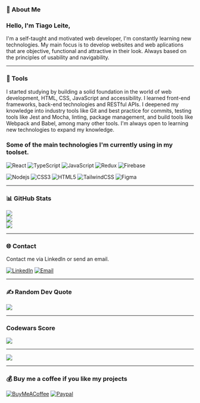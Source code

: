 ### 💫 About Me

### Hello, I'm Tiago Leite, 

I'm a self-taught and motivated web developer, I'm constantly learning new technologies. My main focus is to develop websites and web aplications that are objective, functional and attractive in their look. Always based on the principles of usability and navigability.

---

### 🔧 Tools

I started studying by building a solid foundation in the world of web development, HTML, CSS, JavaScript and accessibility. I learned front-end frameworks, back-end technologies and RESTful APIs. I deepened my knowledge into industry tools like Git and best practice for commits, testing tools like Jest and Mocha, linting, package management, and build tools like Webpack and Babel, among many other tools. I'm always open to learning new technologies to expand my knowledge.

### Some of the main technologies I'm currently using in my toolset.

![React](https://img.shields.io/badge/react-%2320232a.svg?style=for-the-badge&logo=react&logoColor=#6DDAFB)
![TypeScript](https://img.shields.io/badge/typescript-%2320232a.svg?style=for-the-badge&logo=typescript&logoColor=rgb(45,121,199))
![JavaScript](https://img.shields.io/badge/javascript-%2320232a.svg?style=for-the-badge&logo=javascript&logoColor=#F0D506)
![Redux](https://img.shields.io/badge/redux-%2320232a.svg?style=for-the-badge&logo=redux&logoColor=rgb(118,74,188))
![Firebase](https://img.shields.io/badge/firebase-%2320232a.svg?style=for-the-badge&logo=firebase&logoColor=rgb(238,128,15))

![Nodejs](https://img.shields.io/badge/node.js-%2320232a.svg?style=for-the-badge&logo=node.js&logoColor=#8BBF3D)
![CSS3](<https://img.shields.io/badge/css3-%2320232a.svg?style=for-the-badge&logo=css3&logoColor=hsl(229,73%,52%)>)
![HTML5](<https://img.shields.io/badge/html5-%2320232a.svg?style=for-the-badge&logo=html5&logoColor=hsl(11,73%,51%)>)
![TailwindCSS](https://img.shields.io/badge/tailwind_css-%2320232a.svg?style=for-the-badge&logo=tailwind-css&logoColor=#5CB8F0)
![Figma](<https://img.shields.io/badge/figma-%2320232a.svg?style=for-the-badge&logo=figma&logoColor=hsl(137,50%,59%)>)

---

### 📊 GitHub Stats

![](https://github-readme-stats.vercel.app/api?username=tiagocreator&theme=merko&hide_border=false&include_all_commits=true&count_private=false)<br/>
![](https://github-readme-streak-stats.herokuapp.com/?user=tiagocreator&theme=merko&hide_border=false)<br/>
![](https://github-readme-stats.vercel.app/api/top-langs/?username=tiagocreator&theme=merko&hide_border=false&include_all_commits=true&count_private=false&layout=compact)

---

### 🌐 Contact

Contact me via LinkedIn or send an email.

[![LinkedIn](https://img.shields.io/badge/LinkedIn-%230077B5.svg?logo=linkedin&logoColor=white)](https://linkedin.com/in/tiagocreator)
[![Email](https://img.shields.io/badge/Email-C5221F.svg?logo=gmail&logoColor=white)](mailto:contato@tiagocreator.com)

---

### ✍️ Random Dev Quote

![](https://quotes-github-readme.vercel.app/api?type=horizontal&theme=merko)

---

### Codewars Score

![](https://www.codewars.com/users/tiagocreator/badges/large)

---

![](https://komarev.com/ghpvc/?username=tiagocreator&style=for-the-badge&color=437FFF)

---

### 💰 Buy me a coffee if you like my projects

[![BuyMeACoffee](https://img.shields.io/badge/Buy%20Me%20a%20Coffee-ffdd00?style=for-the-badge&logo=buy-me-a-coffee&logoColor=black)](https://buymeacoffee.com/tiagocreator)
[![Paypal](https://img.shields.io/badge/paypal-3951ba?style=for-the-badge&logo=paypal&logoColor=white)](https://www.paypal.com/donate/?hosted_button_id=ABBNW83ARPUXY)
